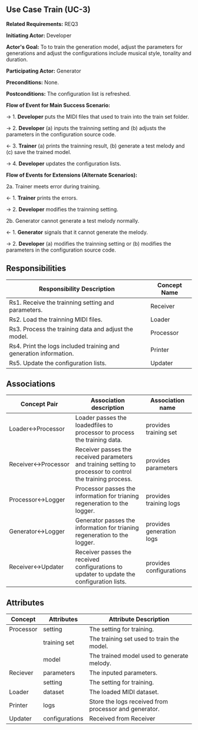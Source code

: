## Use Case Train (UC-3)

**Related Requirements:** REQ3

**Initiating Actor:** Developer

**Actor's Goal:** To to train the generation model, adjust the parameters for generations and adjust the configurations include musical style, tonality and duration.

**Participating Actor:** Generator

**Preconditions:** None.

**Postconditions:** The configuration list is refreshed.

**Flow of Event for Main Success Scenario:**

→ 1. **Developer** puts the MIDI files that used to train into the train set folder.

→ 2. **Developer** (a) inputs the trainning setting and (b) adjusts the parameters in the configuration source code.

← 3. **Trainer** (a) prints the trainning result, (b) generate a test melody and (c) save the trained model.

→ 4. **Developer** updates the configuration lists.

**Flow of Events for Extensions (Alternate Scenarios):** 

2a. Trainer meets error during training.

← 1. **Trainer** prints the errors.

→ 2. **Developer** modifies the trainning setting.

2b. Generator cannot generate a test melody normally.

← 1. **Generator** signals that it cannot generate the melody.

→ 2. **Developer** (a) modifies the trainning setting or (b) modifies the parameters in the configuration source code.

## Responsibilities

| Responsibility Description                                   | Concept Name |
| ------------------------------------------------------------ | ------------ |
| Rs1. Receive the trainning setting and parameters.           | Receiver     |
| Rs2. Load the trainning MIDI files.                          | Loader       |
| Rs3. Process the training data and adjust the model.         | Processor    |
| Rs4. Print the logs included training and generation information. | Printer      |
| Rs5. Update the configuration lists.                         | Updater      |

## Associations

| Concept Pair       | Association description                                      | Association name         |
| ------------------ | ------------------------------------------------------------ | ------------------------ |
| Loader↔Processor   | Loader passes the loadedfiles to processor to process the training data. | provides training set    |
| Receiver↔Processor | Receiver passes the received parameters and training setting  to processor to control the training process. | provides parameters      |
| Processor↔Logger   | Processor passes the information for trianing regeneration to the logger. | provides training logs   |
| Generator↔Logger   | Generator passes the information for trianing regeneration to the logger. | provides generation logs |
| Receiver↔Updater   | Receiver passes the received configurations to updater to update the configuration lists. | provides configurations  |

## Attributes

| Concept   | Attributes     | Attribute Description                                 |
| --------- | -------------- | ----------------------------------------------------- |
| Processor | setting        | The setting for training.                             |
|           | training set   | The training set used to train the model.             |
|           | model          | The trained model used to generate melody.            |
| Reciever  | parameters     | The inputed parameters.                               |
|           | setting        | The setting for training.                             |
| Loader    | dataset        | The loaded MIDI dataset.                              |
| Printer   | logs           | Store the logs received from processor and generator. |
| Updater   | configurations | Received from Receiver                                |